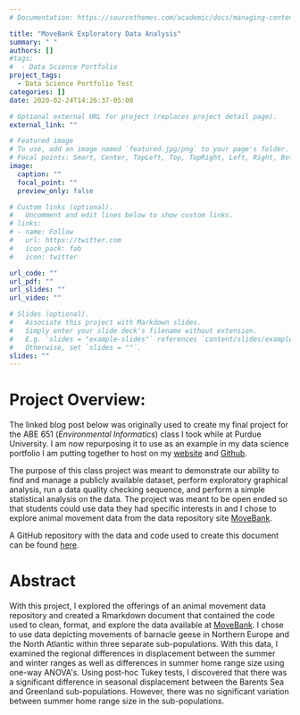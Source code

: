```yaml
---
# Documentation: https://sourcethemes.com/academic/docs/managing-content/

title: "MoveBank Exploratory Data Analysis"
summary: " "
authors: []
#tags:
#  - Data Science Portfolio
project_tags:
  - Data Science Portfolio Test
categories: []
date: 2020-02-24T14:26:37-05:00

# Optional external URL for project (replaces project detail page).
external_link: ""

# Featured image
# To use, add an image named `featured.jpg/png` to your page's folder.
# Focal points: Smart, Center, TopLeft, Top, TopRight, Left, Right, BottomLeft, Bottom, BottomRight.
image:
  caption: ""
  focal_point: ""
  preview_only: false

# Custom links (optional).
#   Uncomment and edit lines below to show custom links.
# links:
# - name: Follow
#   url: https://twitter.com
#   icon_pack: fab
#   icon: twitter

url_code: ""
url_pdf: ""
url_slides: ""
url_video: ""

# Slides (optional).
#   Associate this project with Markdown slides.
#   Simply enter your slide deck's filename without extension.
#   E.g. `slides = "example-slides"` references `content/slides/example-slides.md`.
#   Otherwise, set `slides = ""`.
slides: ""
---
```


# Project Overview:

The linked blog post below was originally used to create my final project for the ABE 651 (*Environmental Informatics*) class I took while at Purdue University.
I am now repurposing it to use as an example in my data science portfolio I am putting together to host on my [website](https://www.jacobmpeterson.com/) and [Github](https://github.com/jacpete//).

The purpose of this class project was meant to demonstrate our ability to find and manage a publicly available dataset, perform exploratory graphical analysis, run a data quality checking sequence, and perform a simple statistical analysis on the data.
The project was meant to be open ended so that students could use data they had specific interests in and I chose to explore animal movement data from the data repository site [MoveBank](https://www.datarepository.movebank.org/).

A GitHub repository with the data and code used to create this document can be found [here](https://github.com/jacpete/portfolio_DataExplorationAndCleaning_MovebankData//).


# Abstract

With this project, I explored the offerings of an animal movement data repository and created a Rmarkdown document that contained the code used to clean, format, and explore the data available at [MoveBank](https://www.datarepository.movebank.org/).
I chose to use data depicting movements of barnacle geese in Northern Europe and the North Atlantic within three separate sub-populations.
With this data, I examined the regional differences in displacement between the summer and winter ranges as well as differences in summer home range size using one-way ANOVA's.
Using post-hoc Tukey tests, I discovered that there was a significant difference in seasonal displacement between the Barents Sea and Greenland sub-populations.
However, there was no significant variation between summer home range size in the sub-populations.

